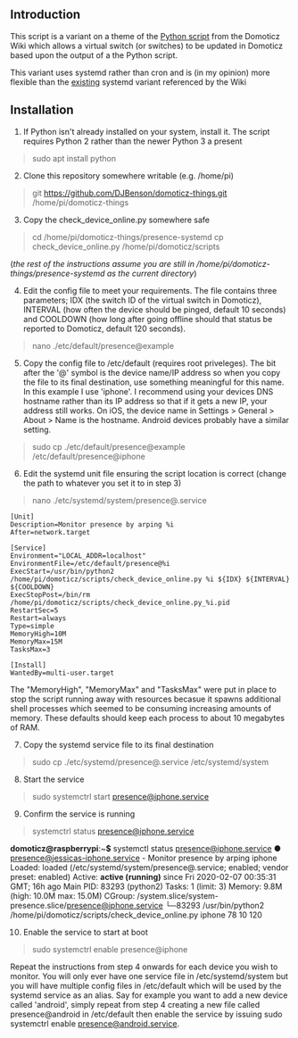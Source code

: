 ## Introduction
This script is a variant on a theme of the [Python script](https://www.domoticz.com/wiki/Presence_detection#Linux_.28Raspberry_Pi.29) from the Domoticz Wiki which allows a virtual switch (or switches) to be updated in Domoticz based upon the output of a the Python script.

This variant uses systemd rather than cron and is (in my opinion) more flexible than the [existing](https://github.com/jorijnsmit/onlineChecker) systemd variant referenced by the Wiki
## Installation

1. If Python isn't already installed on your system, install it. The script requires Python 2 rather than the newer Python 3 a present
 >  sudo apt install python

2. Clone this repository somewhere writable (e.g. /home/pi)
 > git https://github.com/DJBenson/domoticz-things.git /home/pi/domoticz-things

3. Copy the check_device_online.py somewhere safe
 > cd /home/pi/domoticz-things/presence-systemd
 > cp check_device_online.py /home/pi/domoticz/scripts

(*the rest of the instructions assume you are still in /home/pi/domoticz-things/presence-systemd as the current directory*)

4. Edit the config file to meet your requirements. The file contains three parameters; IDX (the switch ID of the virtual switch in Domoticz), INTERVAL (how often the device should be pinged, default 10 seconds) and COOLDOWN (how long after going offline should that status be reported to Domoticz, default 120 seconds).
> nano ./etc/default/presence@example

5. Copy the config file to /etc/default (requires root priveleges). The bit after the '@' symbol is the device name/IP address so when you copy the file to its final destination, use something meaningful for this name. In this example I use 'iphone'. I recommend using your devices DNS hostname rather than its IP address so that if it gets a new IP, your address still works. On iOS, the device name in Settings > General > About > Name is the hostname. Android devices probably have a similar setting.

> sudo cp ./etc/default/presence@example /etc/default/presence@iphone

6. Edit the systemd unit file ensuring the script location is correct (change the path to whatever you set it to in step 3)

> nano ./etc/systemd/system/presence@.service

    [Unit]
    Description=Monitor presence by arping %i
    After=network.target
    
    [Service]
    Environment="LOCAL_ADDR=localhost"
    EnvironmentFile=/etc/default/presence@%i
    ExecStart=/usr/bin/python2 /home/pi/domoticz/scripts/check_device_online.py %i ${IDX} ${INTERVAL} ${COOLDOWN}
    ExecStopPost=/bin/rm /home/pi/domoticz/scripts/check_device_online.py_%i.pid
    RestartSec=5
    Restart=always
    Type=simple
    MemoryHigh=10M
    MemoryMax=15M
    TasksMax=3
    
    [Install]
    WantedBy=multi-user.target

The "MemoryHigh", "MemoryMax" and "TasksMax" were put in place to stop the script running away with resources becasue it spawns additional shell processes which seemed to be consuming increasing amounts of memory. These defaults should keep each process to about 10 megabytes of RAM.

7. Copy the systemd service file to its final destination
>sudo cp ./etc/systemd/presence@.service /etc/systemd/system

8. Start the service
>sudo systemctrl start presence@iphone.service

9. Confirm the service is running
>systemctrl status presence@iphone.service

**domoticz@raspberrypi**:~**$** systemctl status presence@iphone.service
    ● presence@jessicas-iphone.service - Monitor presence by arping iphone
    Loaded: loaded (/etc/systemd/system/presence@.service; enabled; vendor preset: enabled)
    Active: **active (running)** since Fri 2020-02-07 00:35:31 GMT; 16h ago
    Main PID: 83293 (python2)
    Tasks: 1 (limit: 3)
    Memory: 9.8M (high: 10.0M max: 15.0M)
    CGroup: /system.slice/system-presence.slice/presence@iphone.service
    └─83293 /usr/bin/python2 /home/pi/domoticz/scripts/check_device_online.py iphone 78 10 120 

10. Enable the service to start at boot
>sudo systemctrl enable presence@iphone

Repeat the instructions from step 4 onwards for each device you wish to monitor. You will only ever have one service file in /etc/systemd/system but you will have multiple config files in /etc/default which will be used by the systemd service as an alias. Say for example you want to add a new device called 'android', simply repeat from step 4 creating a new file called presence@android in /etc/default then enable the service by issuing sudo systemctrl enable presence@android.service.
